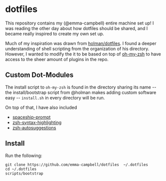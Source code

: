 # dotfiles

This repository contains my (@emma-campbell) entire machine set up! I was reading the other
day about how dotfiles should be shared, and I became really inspired to create my own set up.

Much of my inspiration was drawn from [holman/dotfiles](https://github.com/holman/dotfiles). I
found a deeper understanding of shell scripting from the organization of his directory. However, I wanted to modify the it to be based on top of [oh-my-zsh](https://github.com/robbyrussel/oh-my-zsh.git) to have access to the sheer amount of plugins in the repo.

## Custom Dot-Modules

The install script to `oh-my-zsh` is found in the directory sharing its name -- the install/bootstrap script from @holman makes adding custom software easy -- `install.sh` in every directory will be run.

On top of that, I have also included
   * [spaceship-prompt](https://github.com/denysdovhan/spaceship-prompt.git)
   * [zsh-syntax-highlighting](https://github.com/zsh-users/zsh-syntax-highlighting.git)
   * [zsh-autosuggestions](https://github.com/zsh-users/zsh-autosuggestions)

## Install

Run the following:
```
git clone https://github.com/emma-campbell/dotfiles  ~/.dotfiles
cd ~/.dotfiles
scripts/bootstrap
```
